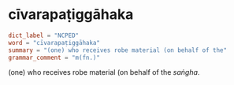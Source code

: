 # cīvarapaṭiggāhaka

``` toml
dict_label = "NCPED"
word = "cīvarapaṭiggāhaka"
summary = "(one) who receives robe material (on behalf of the"
grammar_comment = "m(fn.)"
```

(one) who receives robe material (on behalf of the *saṅgha*.

